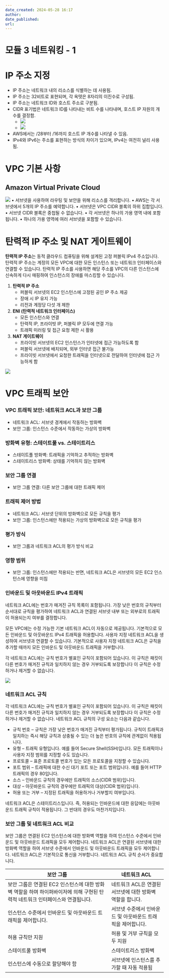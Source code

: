 ```yaml
---
date_created: 2024-05-28 16:17
author: 
date_published: 
url:
---
```

# 모듈 3 네트워킹 - 1

# IP 주소 지정

- IP 주소는 네트워크 내의 리소스를 식별하는 데 사용됨.
- IP 주소는 32비트로 표현되며, 각 옥텟은 8자리의 이진수로 구성됨.
- IP 주소는 네트워크 ID와 호스트 주소로 구분됨.
- CIDR 표기법은 네트워크 ID를 나타내는 비트 수를 나타내며, 호스트 IP 자원의 개수를 결정함.
	- ![](Pasted%20image%2020240528162110.png)
	- ![](Pasted%20image%2020240528162127.png)
- AWS에서는 /28부터 /16까지 호스트 IP 개수를 나타낼 수 있음.
- IPv4와 IPv6는 주소를 표현하는 방식의 차이가 있으며, IPv4는 여전히 널리 사용됨.

# VPC 기본 사항

## Amazon Virtual Private Cloud

![](Pasted%20image%2020240528162536.png)
• 서브넷을 사용하여 라우팅 및 보안을 위해 리소스를 격리합니다.
• AWS는 각 서브넷에서 5개의 IP 주소를 예약합니다.
	• 서브넷은 VPC CIDR 블록의 하위 집합입니다.
	• 서브넷 CIDR 블록은 중첩될 수 없습니다.
	• 각 서브넷은 하나의 가용 영역 내에 포함됩니다.
	• 하나의 가용 영역에 여러 서브넷을 포함할 수 있습니다.

# 탄력적 IP 주소 및 NAT 게이트웨이

**탄력적 IP 주소**는 동적 클라우드 컴퓨팅을 위해 설계된 고정 퍼블릭 IPv4 주소입니다. 탄력적 IP 주소는 계정의 모든 VPC에 대한 모든 인스턴스 또는 네트워크 인터페이스와 연결할 수 있습니다. 탄력적 IP 주소를 사용하면 해당 주소를 VPC의 다른 인스턴스에 신속하게 다시 매핑하여 인스턴스의 장애를 마스킹할 수 있습니다.

1. **탄력적 IP 주소**
    - 퍼블릭 서브넷의 EC2 인스턴스에 고정된 공인 IP 주소 제공
    - 장애 시 IP 유지 가능
    - 리전과 계정당 다섯 개 제한
2. **ENI (탄력적 네트워크 인터페이스)**
    - 모든 인스턴스와 연결
    - 탄력적 IP, 프라이빗 IP, 퍼블릭 IP 모두에 연결 가능
    - 트래픽 미러링 및 접근 요청 제한 시 활용
3. **NAT 게이트웨이**
    - 프라이빗 서브넷의 EC2 인스턴스가 인터넷에 접근 가능하도록 함
    - 퍼블릭 서브넷에 배치되며, 외부 인터넷 접근 불가능
    - 프라이빗 서브넷에서 요청한 트래픽을 인터넷으로 전달하여 인터넷에 접근 가능하게 함

![](Pasted%20image%2020240528163405.png)

# VPC 트래픽 보안

### VPC 트래픽 보안: 네트워크 ACL과 보안 그룹

- 네트워크 ACL: 서브넷 경계에서 작동하는 방화벽
- 보안 그룹: 인스턴스 수준에서 작동하는 가상의 방화벽

### 방화벽 유형: 스테이트풀 vs. 스테이트리스

- 스테이트풀 방화벽: 트래픽을 기억하고 추적하는 방화벽
- 스테이트리스 방화벽: 상태를 기억하지 않는 방화벽

### 보안 그룹 연결

- 보안 그룹 연결: 다른 보안 그룹에 대한 트래픽 제어

### 트래픽 제어 방법

- 네트워크 ACL: 서브넷 단위의 방화벽으로 모든 규칙을 평가
- 보안 그룹: 인스턴스에만 적용되는 가상의 방화벽으로 모든 규칙을 평가

### 평가 방식

- 보안 그룹과 네트워크 ACL의 평가 방식 비교

### 영향 범위

- 보안 그룹: 인스턴스에만 적용되는 반면, 네트워크 ACL은 서브넷의 모든 EC2 인스턴스에 영향을 미침

### 인바운드 및 아웃바운드 IPv4 트래픽

네트워크 ACL에는 번호가 매겨진 규칙 목록이 포함됩니다. 가장 낮은 번호의 규칙부터 순서대로 규칙을 평가하여 네트워크 ACL과 연결된 서브넷 내부 또는 외부로의 트래픽이 허용되는지 여부를 결정합니다. 

모든 VPC에는 수정 가능한 기본 네트워크 ACL이 자동으로 제공됩니다. 기본적으로 모든 인바운드 및 아웃바운드 IPv4 트래픽을 허용합니다. 사용자 지정 네트워크 ACL을 생성하여 서브넷과 연결할 수 있습니다. 기본적으로 사용자 지정 네트워크 ACL은 규칙을 추가할 때까지 모든 인바운드 및 아웃바운드 트래픽을 거부합니다.

각 네트워크 ACL에는 규칙 번호가 별표인 규칙이 포함되어 있습니다. 이 규칙은 패킷이 다른 번호가 매겨진 규칙과 일치하지 않는 경우 거부되도록 보장합니다 이 규칙은 수정하거나 제거할 수 없습니다.

![](Pasted%20image%2020240528163624.png)

### 네트워크 ACL 규칙

각 네트워크 ACL에는 규칙 번호가 별표인 규칙이 포함되어 있습니다. 이 규칙은 패킷이 다른 번호가 매겨진 규칙과 일치하지 않는 경우 거부되도록 보장합니다 이 규칙은 수정하거나 제거할 수 없습니다. 네트워크 ACL 규칙의 구성 요소는 다음과 같습니다.

- 규칙 번호 – 규칙은 가장 낮은 번호가 매겨진 규칙부터 평가됩니다. 규칙이 트래픽과 일치하는 즉시 해당 규칙과 상충될 수 있는 더 높은 번호의 규칙에 관계없이 적용됩니다.
- 유형 – 트래픽 유형입니다. 예를 들어 Secure Shell(SSH)입니다. 모든 트래픽이나 사용자 지정 범위를 지정할 수도 있습니다.
- 프로토콜 – 표준 프로토콜 번호가 있는 모든 프로토콜을 지정할 수 있습니다. 
- 포트 범위 – 트래픽에 대한 수신 대기 포트 또는 포트 범위입니다. 예를 들어 HTTP 트래픽의 경우 80입니다.
- 소스 – 인바운드 규칙의 경우에만 트래픽의 소스(CIDR 범위)입니다.
- 대상 – 아웃바운드 규칙의 경우에만 트래픽의 대상(CIDR 범위)입니다.
- 허용 또는 거부 – 지정된 트래픽을 허용하거나 거부할지 여부입니다.

네트워크 ACL은 스테이트리스입니다. 즉, 허용되는 인바운드에 대한 응답에는 아웃바운드 트래픽 규칙이 적용됩니다. 그 반대의 경우도 마찬가지입니다.

### 보안 그룹 및 네트워크 ACL 비교

보안 그룹은 연결된 EC2 인스턴스에 대한 방화벽 역할을 하여 인스턴스 수준에서 인바운드 및 아웃바운드 트래픽을 모두 제어합니다. 네트워크 ACL은 연결된 서브넷에 대한 방화벽 역할을 하여 서브넷 수준에서 인바운드 및 아웃바운드 트래픽을 모두 제어합니다. 네트워크 ACL은 기본적으로 통신을 거부합니다. 네트워크 ACL 규칙 순서가 중요합니다.

| 보안 그룹                                                                    | **네트워크 ACL  <br>**                 |
| ------------------------------------------------------------------------ | ---------------------------------- |
| 보안 그룹은 연결된 EC2 인스턴스에 대한 방화벽 역할을 하며 하이퍼바이저에 의해 구현된 탄력적 네트워크 인터페이스와 연결됩니다. | 네트워크 ACL은 연결된 서브넷에 대한 방화벽 역할을 합니다. |
| 인스턴스 수준에서 인바운드 및 아웃바운드 트래픽을 제어합니다.                                       | 서브넷 수준에서 인바운드 및 아웃바운드 트래픽을 제어합니다.  |
| 허용 규칙만 지원                                                                | 허용 및 거부 규칙을 모두 지원                  |
| 스테이트풀 방화벽                                                                | 스테이트리스 방화벽                         |
| 인스턴스에 수동으로 할당해야 함                                                        | 서브넷에 인스턴스를 추가할 때 자동 적용됨            |
